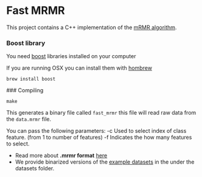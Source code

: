 # Fast MRMR

This project contains a C++ implementation of the [mRMR algorithm](http://home.penglab.com/proj/mRMR/).


### Boost library

You need [boost](http://www.boost.org/) libraries installed on your computer

If you are running OSX you can install them with [hombrew](https://brew.sh/index.html)

    brew install boost


### Compiling

    make


This generates a binary file called `fast_mrmr` this file will read raw data from the `data.mrmr` file.

You can pass the following parameters:
    -c <index of class feature>		Used to select index of class feature. (from 1 to number of features)
    -f <number of mrmr features required>	 Indicates the how many features to select.



- Read more about **.mrmr format** [here](https://github.com/IagoLast/mrmr-datareader)
- We provide binarized versions of the [example datasets](http://home.penglab.com/proj/mRMR/) in the under the datasets folder.